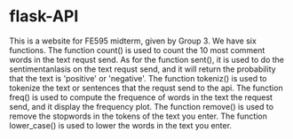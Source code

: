 # flask-API
This is a website for FE595 midterm, given by Group 3.
We have six functions.
The function count() is used to count the 10 most comment words in the text requst send. 
As for the function sent(), it is used to do the sentimentanlasis on the text requst send, and it will return the probability that the text is 'positive' or 'negative'.
The function tokeniz() is used to tokenize the text or sentences that the requst send to the api.
The function freq() is used to compute the frequence of words in the text the request send, and it display the frequency plot.
The function remove() is used to remove the stopwords in the tokens of the text you enter.
The function lower_case() is used to lower the words in the text you enter.

